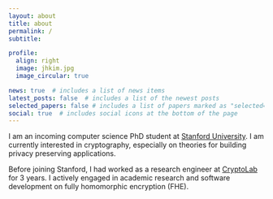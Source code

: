 ```yaml
---
layout: about
title: about
permalink: /
subtitle: 

profile:
  align: right
  image: jhkim.jpg
  image_circular: true

news: true  # includes a list of news items
latest_posts: false  # includes a list of the newest posts
selected_papers: false # includes a list of papers marked as "selected={true}"
social: true  # includes social icons at the bottom of the page
---
```

I am an incoming computer science PhD student at [Stanford University](https://www.stanford.edu/). I am currently interested in cryptography, especially on theories for building privacy preserving applications.

Before joining Stanford, I had worked as a research engineer at [CryptoLab](https://www.cryptolab.co.kr) for 3 years. I actively engaged in academic research and software development on fully homomorphic encryption (FHE).
